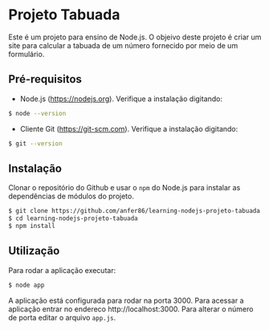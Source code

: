 # Projeto Tabuada

Este é um projeto para ensino de Node.js. O objeivo deste projeto é criar um site para calcular a tabuada de um número fornecido por meio de um formulário.

## Pré-requisitos

* Node.js (https://nodejs.org). Verifique a instalação digitando:
```bash
$ node --version
```

* Cliente Git (https://git-scm.com). Verifique a instalação digitando:
```bash
$ git --version
```

## Instalação

Clonar o repositório do Github e usar o `npm` do Node.js para instalar as dependências de módulos do projeto.
```bash
$ git clone https://github.com/anfer86/learning-nodejs-projeto-tabuada.git
$ cd learning-nodejs-projeto-tabuada
$ npm install
```

## Utilização

Para rodar a aplicação executar:
```bash
$ node app
```

A aplicação está configurada para rodar na porta 3000. Para acessar a aplicação entrar no endereco http://localhost:3000. Para alterar o número de porta editar o arquivo `app.js`.

